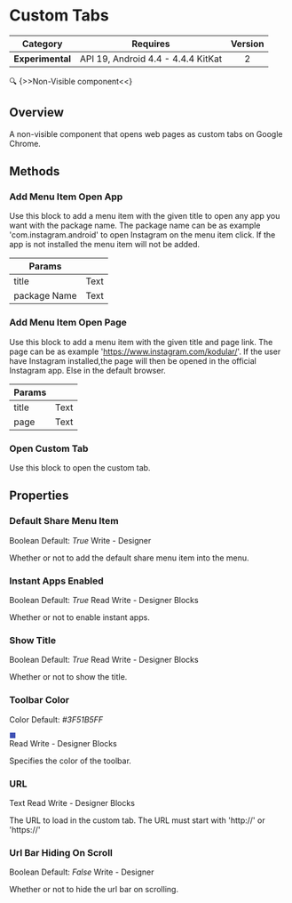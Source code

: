 # Custom Tabs

| Category | Requires | Version |
|:--------:|:-------:|:--------:|
|**Experimental**|<span class="chip chip-any">API 19, Android 4.4 - 4.4.4 KitKat</span>|<span class="chip chip-number">2</span>|

:mag: {>>Non-Visible component<<}

## Overview

A non-visible component that opens web pages as custom tabs on Google Chrome.

## Methods

### Add Menu Item Open App

Use this block to add a menu item with the given title to open any app you want with the package name. The package name can be as example 'com.instagram.android' to open Instagram on the menu item click. If the app is not installed the menu item will not be added.

<div class="block" ai2-block="method" not-rendered="true" value="%7B%22componentName%22:%20%22Custom%20Tabs%22,%20%22name%22:%20%22Add%20Menu%20Item%20Open%20App%22,%20%22output%22:%20false,%20%22param%22:%20%5B%22title%22,%20%22package%20Name%22%5D%7D"></div>

| Params | []() |
|--------|------|
|title|<span class="chip chip-text">Text</span>|
|package Name|<span class="chip chip-text">Text</span>|

### Add Menu Item Open Page

Use this block to add a menu item with the given title and page link. The page can be as example 'https://www.instagram.com/kodular/'. If the user have Instagram installed,the page will then be opened in the official Instagram app. Else in the default browser.

<div class="block" ai2-block="method" not-rendered="true" value="%7B%22componentName%22:%20%22Custom%20Tabs%22,%20%22name%22:%20%22Add%20Menu%20Item%20Open%20Page%22,%20%22output%22:%20false,%20%22param%22:%20%5B%22title%22,%20%22page%22%5D%7D"></div>

| Params | []() |
|--------|------|
|title|<span class="chip chip-text">Text</span>|
|page|<span class="chip chip-text">Text</span>|

### Open Custom Tab

Use this block to open the custom tab.

<div class="block" ai2-block="method" not-rendered="true" value="%7B%22componentName%22:%20%22Custom%20Tabs%22,%20%22name%22:%20%22Open%20Custom%20Tab%22,%20%22output%22:%20false,%20%22param%22:%20%5B%5D%7D"></div>

## Properties

### Default Share Menu Item

<span style="user-select: none;"><span class="chip chip-boolean">Boolean</span>&#32;<span class="chip chip-boolean">Default: <i>True</i></span>&#32;&#32;&#32;&#32;&#32;&#32;&#32;&#32;&#32;&#32;<span class="chip chip-rw">Write</span>&#32;-&#32;<span class="chip chip-bd">Designer</span>&#32;</span>

Whether or not to add the default share menu item into the menu.

### Instant Apps Enabled

<span style="user-select: none;"><span class="chip chip-boolean">Boolean</span>&#32;<span class="chip chip-boolean">Default: <i>True</i></span>&#32;&#32;&#32;&#32;&#32;&#32;&#32;&#32;&#32;&#32;<span class="chip chip-rw">Read</span>&#32;<span class="chip chip-rw">Write</span>&#32;-&#32;<span class="chip chip-bd">Designer</span>&#32;<span class="chip chip-bd">Blocks</span>&#32;</span>

Whether or not to enable instant apps.

<div class="block" ai2-block="property" not-rendered="true" value="%7B%22componentName%22:%20%22Custom%20Tabs%22,%20%22name%22:%20%22Instant%20Apps%20Enabled%22,%20%22getter%22:%20true%7D"></div>
<div class="block" ai2-block="property" not-rendered="true" value="%7B%22componentName%22:%20%22Custom%20Tabs%22,%20%22name%22:%20%22Instant%20Apps%20Enabled%22,%20%22getter%22:%20false%7D"></div>

### Show Title

<span style="user-select: none;"><span class="chip chip-boolean">Boolean</span>&#32;<span class="chip chip-boolean">Default: <i>True</i></span>&#32;&#32;&#32;&#32;&#32;&#32;&#32;&#32;&#32;&#32;<span class="chip chip-rw">Read</span>&#32;<span class="chip chip-rw">Write</span>&#32;-&#32;<span class="chip chip-bd">Designer</span>&#32;<span class="chip chip-bd">Blocks</span>&#32;</span>

Whether or not to show the title.

<div class="block" ai2-block="property" not-rendered="true" value="%7B%22componentName%22:%20%22Custom%20Tabs%22,%20%22name%22:%20%22Show%20Title%22,%20%22getter%22:%20true%7D"></div>
<div class="block" ai2-block="property" not-rendered="true" value="%7B%22componentName%22:%20%22Custom%20Tabs%22,%20%22name%22:%20%22Show%20Title%22,%20%22getter%22:%20false%7D"></div>

### Toolbar Color

<span style="user-select: none;"><span class="chip chip-color">Color</span>&#32;<span class="chip chip-color">Default: <i>#3F51B5FF</i>&nbsp;<div style="width:10px; height: 10px; border-width: 1px; border-style: solid; border-color: white; background-color: #3F51B5;"></div></span>&#32;&#32;&#32;&#32;&#32;&#32;&#32;&#32;&#32;&#32;<span class="chip chip-rw">Read</span>&#32;<span class="chip chip-rw">Write</span>&#32;-&#32;<span class="chip chip-bd">Designer</span>&#32;<span class="chip chip-bd">Blocks</span>&#32;</span>

Specifies the color of the toolbar.

<div class="block" ai2-block="property" not-rendered="true" value="%7B%22componentName%22:%20%22Custom%20Tabs%22,%20%22name%22:%20%22Toolbar%20Color%22,%20%22getter%22:%20true%7D"></div>
<div class="block" ai2-block="property" not-rendered="true" value="%7B%22componentName%22:%20%22Custom%20Tabs%22,%20%22name%22:%20%22Toolbar%20Color%22,%20%22getter%22:%20false%7D"></div>

### URL

<span style="user-select: none;"><span class="chip chip-text">Text</span>&#32;&#32;&#32;&#32;&#32;&#32;&#32;&#32;&#32;&#32;<span class="chip chip-rw">Read</span>&#32;<span class="chip chip-rw">Write</span>&#32;-&#32;<span class="chip chip-bd">Designer</span>&#32;<span class="chip chip-bd">Blocks</span>&#32;</span>

The URL to load in the custom tab. The URL must start with 'http://' or 'https://'

<div class="block" ai2-block="property" not-rendered="true" value="%7B%22componentName%22:%20%22Custom%20Tabs%22,%20%22name%22:%20%22URL%22,%20%22getter%22:%20true%7D"></div>
<div class="block" ai2-block="property" not-rendered="true" value="%7B%22componentName%22:%20%22Custom%20Tabs%22,%20%22name%22:%20%22URL%22,%20%22getter%22:%20false%7D"></div>

### Url Bar Hiding On Scroll

<span style="user-select: none;"><span class="chip chip-boolean">Boolean</span>&#32;<span class="chip chip-boolean">Default: <i>False</i></span>&#32;&#32;&#32;&#32;&#32;&#32;&#32;&#32;&#32;&#32;<span class="chip chip-rw">Write</span>&#32;-&#32;<span class="chip chip-bd">Designer</span>&#32;</span>

Whether or not to hide the url bar on scrolling.
